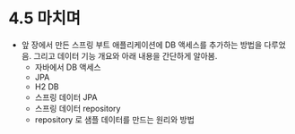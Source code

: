 # 4.5 마치며
- 앞 장에서 만든 스프링 부트 애플리케이션에 DB 액세스를 추가하는 방법을 다루었음. 그리고 데이터 기능 개요와 아래 내용을 간단하게 알아봄.
    - 자바에서 DB 액세스
    - JPA
    - H2 DB
    - 스프링 데이터 JPA
    - 스프링 데이터 repository
    - repository 로 샘플 데이터를 만드는 원리와 방법
